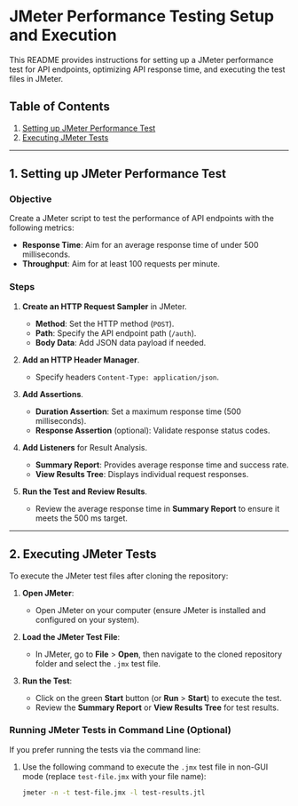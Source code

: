# JMeter Performance Testing Setup and Execution

This README provides instructions for setting up a JMeter performance test for API endpoints, optimizing API response time, and executing the test files in JMeter.

## Table of Contents

1. [Setting up JMeter Performance Test](#setting-up-jmeter-performance-test)
2. [Executing JMeter Tests](#executing-jmeter-tests)

---

## 1. Setting up JMeter Performance Test

### Objective
Create a JMeter script to test the performance of API endpoints with the following metrics:
- **Response Time**: Aim for an average response time of under 500 milliseconds.
- **Throughput**: Aim for at least 100 requests per minute.

### Steps
1. **Create an HTTP Request Sampler** in JMeter.
   - **Method**: Set the HTTP method (`POST`).
   - **Path**: Specify the API endpoint path (`/auth`).
   - **Body Data**: Add JSON data payload if needed.
   
2. **Add an HTTP Header Manager**.
   - Specify headers `Content-Type: application/json`.

3. **Add Assertions**.
   - **Duration Assertion**: Set a maximum response time (500 milliseconds).
   - **Response Assertion** (optional): Validate response status codes.

4. **Add Listeners** for Result Analysis.
   - **Summary Report**: Provides average response time and success rate.
   - **View Results Tree**: Displays individual request responses.

5. **Run the Test and Review Results**.
   - Review the average response time in **Summary Report** to ensure it meets the 500 ms target.

---

## 2. Executing JMeter Tests

To execute the JMeter test files after cloning the repository:

1. **Open JMeter**:
   - Open JMeter on your computer (ensure JMeter is installed and configured on your system).

2. **Load the JMeter Test File**:
   - In JMeter, go to **File** > **Open**, then navigate to the cloned repository folder and select the `.jmx` test file.

3. **Run the Test**:
   - Click on the green **Start** button (or **Run** > **Start**) to execute the test.
   - Review the **Summary Report** or **View Results Tree** for test results.

### Running JMeter Tests in Command Line (Optional)
If you prefer running the tests via the command line:

1. Use the following command to execute the `.jmx` test file in non-GUI mode (replace `test-file.jmx` with your file name):

   ```bash
   jmeter -n -t test-file.jmx -l test-results.jtl
